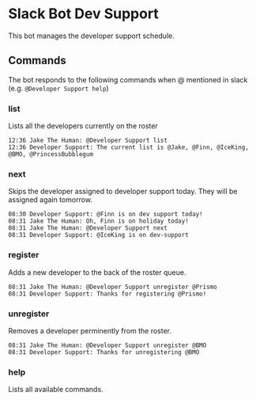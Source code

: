 # Slack Bot Dev Support

This bot manages the developer support schedule.

## Commands
The bot responds to the following commands when @ mentioned in slack (e.g. `@Developer Support help`)

### list
Lists all the developers currently on the roster

```
12:36 Jake The Human: @Developer Support list
12:36 Developer Support: The current list is @Jake, @Finn, @IceKing, @BMO, @PrincessBubblegum
```

### next
Skips the developer assigned to developer support today. They will be assigned again tomorrow.

```
08:30 Developer Support: @Finn is on dev support today!
08:31 Jake The Human: Oh, Finn is on holiday today!
08:31 Jake The Human: @Developer Support next
08:31 Developer Support: @IceKing is on dev-support
```

### register
Adds a new developer to the back of the roster queue.

```
08:31 Jake The Human: @Developer Support unregister @Prismo
08:31 Developer Support: Thanks for registering @Prismo!
```

### unregister
Removes a developer perminently from the roster.

```
08:31 Jake The Human: @Developer Support unregister @BMO
08:31 Developer Support: Thanks for unregistering @BMO
```

### help
Lists all available commands.